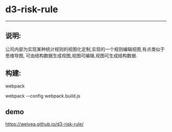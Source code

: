 # d3-risk-rule
***
## 说明:

公司内部为实现某种统计规则的视图化定制,实现的一个规则编辑视图,有点类似于思维导图,
可由结构数据生成视图,视图可编辑,视图可生成结构数据.

## 构建:

webpack

webpack --config webpack.build.js

## demo

https://weivea.github.io/d3-risk-rule/
